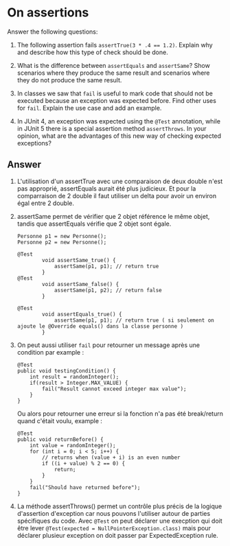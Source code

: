 # On assertions

Answer the following questions:

1. The following assertion fails `assertTrue(3 * .4 == 1.2)`. Explain why and describe how this type of check should be done.

2. What is the difference between `assertEquals` and `assertSame`? Show scenarios where they produce the same result and scenarios where they do not produce the same result.

3. In classes we saw that `fail` is useful to mark code that should not be executed because an exception was expected before. Find other uses for `fail`. Explain the use case and add an example.

4. In JUnit 4, an exception was expected using the `@Test` annotation, while in JUnit 5 there is a special assertion method `assertThrows`. In your opinion, what are the advantages of this new way of checking expected exceptions?

## Answer

1.  L'utilisation d'un assertTrue avec une comparaison de deux double n'est pas approprié, assertEquals aurait été plus judicieux. Et pour la comparraison de 2 double il faut utiliser un delta pour avoir un environ égal entre 2 double. 

2.  assertSame permet de vérifier que 2 objet référence le même objet, tandis que assertEquals vérifie que 2 objet sont égale. 
    ```
    Personne p1 = new Personne(); 
    Personne p2 = new Personne();  
    
    @Test
            void assertSame_true() {
                assertSame(p1, p1); // return true
            }
    @Test
            void assertSame_false() {
                assertSame(p1, p2); // return false
            }
            
    @Test
            void assertEquals_true() {
                assertSame(p1, p1); // return true ( si seulement on ajoute le @Override equals() dans la classe personne )
            } 
    ```

3.  On peut aussi utiliser `fail` pour retourner un message après une condition par example :
    ```
    @Test
    public void testingCondition() {
        int result = randomInteger();
        if(result > Integer.MAX_VALUE) {
            fail("Result cannot exceed integer max value");
        }
    }
    ```
    Ou alors pour retourner une erreur si la fonction n'a pas été break/return quand c'était voulu, example : 
    ```
    @Test
    public void returnBefore() {
        int value = randomInteger();
        for (int i = 0; i < 5; i++) {
            // returns when (value + i) is an even number
            if ((i + value) % 2 == 0) {
                return;
            }
        }
        fail("Should have returned before");
    }
    ```

4.  La méthode assertThrows() permet un contrôle plus précis de la logique d'assertion d'exception car nous pouvons l'utiliser autour de parties spécifiques du code. Avec `@Test` on peut déclarer une execption qui doit être lever ``` @Test(expected = NullPointerException.class) ``` mais pour déclarer plusieur exception on doit passer par ExpectedException rule. 
